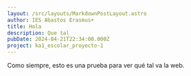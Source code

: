 ```yaml
---
layout: /src/layouts/MarkdownPostLayout.astro
author: IES Abastos Erasmus+
title: Hola
description: Que tal
pubDate: 2024-04-21T22:34:00.000Z
project: ka1_escolar_proyecto-1
---
```


Como siempre, esto es una prueba para ver qué tal va la web.
